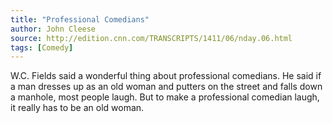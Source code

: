 ```yaml
---
title: "Professional Comedians"
author: John Cleese
source: http://edition.cnn.com/TRANSCRIPTS/1411/06/nday.06.html
tags: [Comedy]
---
```


W.C. Fields said a wonderful thing about professional comedians. He said if a man dresses up as an old woman and putters on the street and falls down a manhole, most people laugh. But to make a professional comedian laugh, it really has to be an old woman.
